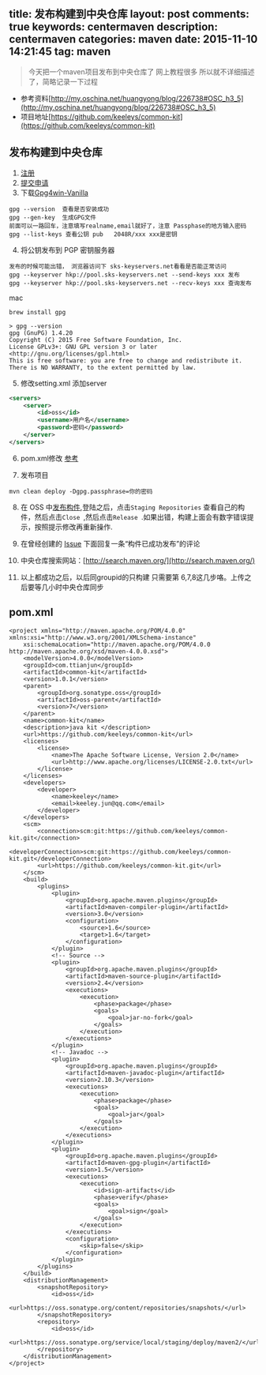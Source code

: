 title: 发布构建到中央仓库
layout: post
comments: true
keywords: centermaven
description: centermaven
categories: maven
date: 2015-11-10 14:21:45
tag: maven
---


> 今天把一个maven项目发布到中央仓库了 网上教程很多 所以就不详细描述了，简略记录一下过程

* 参考资料[http://my.oschina.net/huangyong/blog/226738#OSC_h3_5](http://my.oschina.net/huangyong/blog/226738#OSC_h3_5)
* 项目地址[https://github.com/keeleys/common-kit](https://github.com/keeleys/common-kit)

<!-- more -->

## 发布构建到中央仓库

1. [注册](https://issues.sonatype.org/secure/Signup!default.jspa)
2. [提交申请](https://issues.sonatype.org/secure/CreateIssue.jspa?issuetype=21&pid=10134) 
3. 下载[Gpg4win-Vanilla](https://www.baidu.com/link?url=eQdA7UsQr1K1mSbLTJLz47rOTrdshxcw7hxanLwsdd4Z-Fc2QUfydZ1rtZV47RbP8WXg_tH2gkjgupLGxRKPmq&wd=&eqid=8f90d70a000094c40000000556418db1) 
```
gpg --version  查看是否安装成功
gpg --gen-key  生成GPG文件
前面可以一路回车，注意填写realname,email就好了，注意 Passphase的地方输入密码
gpg --list-keys 查看公钥 pub   2048R/xxx xxx是密钥
```

4. 将公钥发布到 PGP 密钥服务器
```
发布的时候可能出错， 浏览器访问下 sks-keyservers.net看看是否能正常访问
gpg --keyserver hkp://pool.sks-keyservers.net --send-keys xxx 发布
gpg --keyserver hkp://pool.sks-keyservers.net --recv-keys xxx 查询发布
```

mac 

```
brew install gpg

> gpg --version
gpg (GnuPG) 1.4.20
Copyright (C) 2015 Free Software Foundation, Inc.
License GPLv3+: GNU GPL version 3 or later <http://gnu.org/licenses/gpl.html>
This is free software: you are free to change and redistribute it.
There is NO WARRANTY, to the extent permitted by law.

```

5. 修改setting.xml 添加server
```xml
<servers>
    <server>
        <id>oss</id>
        <username>用户名</username>
        <password>密码</password>
    </server>
</servers>
```

6. pom.xml修改 [参考](https://github.com/keeleys/common-kit/blob/master/pom.xml)

7. 发布项目
```
mvn clean deploy -Dgpg.passphrase=你的密码
```

8. 在 OSS 中[发布构件](https://oss.sonatype.org/),登陆之后，点击`Staging Repositories` 查看自己的构件，然后点击`Close `,然后点击`Release `.如果出错，构建上面会有数字错误提示，按照提示修改再重新操作.

9. 在曾经创建的 [Issue](https://issues.sonatype.org/secure/ViewProfile.jspa) 下面回复一条“构件已成功发布”的评论

10. 中央仓库搜索网站：[http://search.maven.org/](http://search.maven.org/)

11. 以上都成功之后，以后同groupid的只构建 只需要第 6,7,8这几步咯。上传之后要等几小时中央仓库同步


## pom.xml 

```
<project xmlns="http://maven.apache.org/POM/4.0.0" xmlns:xsi="http://www.w3.org/2001/XMLSchema-instance"
	xsi:schemaLocation="http://maven.apache.org/POM/4.0.0 http://maven.apache.org/xsd/maven-4.0.0.xsd">
	<modelVersion>4.0.0</modelVersion>
	<groupId>com.ttianjun</groupId>
	<artifactId>common-kit</artifactId>
	<version>1.0.1</version>
	<parent>
		<groupId>org.sonatype.oss</groupId>
		<artifactId>oss-parent</artifactId>
		<version>7</version>
	</parent>
	<name>common-kit</name>
	<description>java kit </description>
	<url>https://github.com/keeleys/common-kit</url>
	<licenses>
		<license>
			<name>The Apache Software License, Version 2.0</name>
			<url>http://www.apache.org/licenses/LICENSE-2.0.txt</url>
		</license>
	</licenses>
	<developers>
		<developer>
			<name>keeley</name>
			<email>keeley.jun@qq.com</email>
		</developer>
	</developers>
	<scm>
		<connection>scm:git:https://github.com/keeleys/common-kit.git</connection>
		<developerConnection>scm:git:https://github.com/keeleys/common-kit.git</developerConnection>
		<url>https://github.com/keeleys/common-kit.git</url>
	</scm>
	<build>
		<plugins>
			<plugin>
				<groupId>org.apache.maven.plugins</groupId>
				<artifactId>maven-compiler-plugin</artifactId>
				<version>3.0</version>
				<configuration>
					<source>1.6</source>
					<target>1.6</target>
				</configuration>
			</plugin>
			<!-- Source -->
			<plugin>
				<groupId>org.apache.maven.plugins</groupId>
				<artifactId>maven-source-plugin</artifactId>
				<version>2.4</version>
				<executions>
					<execution>
						<phase>package</phase>
						<goals>
							<goal>jar-no-fork</goal>
						</goals>
					</execution>
				</executions>
			</plugin>
			<!-- Javadoc -->
			<plugin>
				<groupId>org.apache.maven.plugins</groupId>
				<artifactId>maven-javadoc-plugin</artifactId>
				<version>2.10.3</version>
				<executions>
					<execution>
						<phase>package</phase>
						<goals>
							<goal>jar</goal>
						</goals>
					</execution>
				</executions>
			</plugin>
			<plugin>
				<groupId>org.apache.maven.plugins</groupId>
				<artifactId>maven-gpg-plugin</artifactId>
				<version>1.5</version>
				<executions>
					<execution>
						<id>sign-artifacts</id>
						<phase>verify</phase>
						<goals>
							<goal>sign</goal>
						</goals>
					</execution>
				</executions>
				<configuration>
					<skip>false</skip>
				</configuration>
			</plugin>
		</plugins>
	</build>
	<distributionManagement>
		<snapshotRepository>
			<id>oss</id>
			<url>https://oss.sonatype.org/content/repositories/snapshots/</url>
		</snapshotRepository>
		<repository>
			<id>oss</id>
			<url>https://oss.sonatype.org/service/local/staging/deploy/maven2/</url>
		</repository>
	</distributionManagement>
</project>
```

